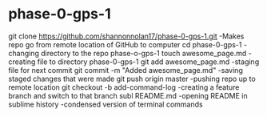 # phase-0-gps-1
git clone https://github.com/shannonnolan17/phase-0-gps-1.git
    -Makes repo go from remote location of GitHub to computer
cd phase-0-gps-1
    -changing directory to the repo phase-o-gps-1
touch awesome_page.md
    -creating file to directory phase-0-gps-1
git add awesome_page.md
    -staging file for next commit
git commit -m "Added awesome_page.md"
    -saving staged changes that were made
git push origin master
    -pushing repo up to remote location
git checkout -b add-command-log
    -creating a feature branch and switch to that branch
subl README.md
    -opening README in sublime
history
    -condensed version of terminal commands